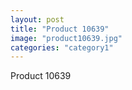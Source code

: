 ```yaml
---
layout: post
title: "Product 10639"
image: "product10639.jpg"
categories: "category1"
---
```

Product 10639
